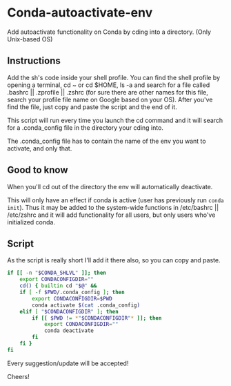 # Conda-autoactivate-env
Add autoactivate functionality on Conda by cding into a directory. (Only Unix-based OS)


## Instructions

Add the sh's code inside your shell profile. You can find the shell profile by opening a terminal, cd ~ or cd $HOME, ls -a and search for a file called .bashrc || .zprofile || .zshrc (for sure there are other names for this file, search your profile file name on Google based on your OS).
After you've find the file, just copy and paste the script and the end of it.

This script will run every time you launch the cd command and it will search for a .conda_config file in the directory your cding into.

The .conda_config file has to contain the name of the env you want to activate, and only that.

## Good to know

When you'll cd out of the directory the env will automatically deactivate.

This will only have an effect if conda is active (user has previously run `conda init`). Thus it may be added to the system-wide functions in /etc/bashrc || /etc/zshrc and it will add functionality for all users, but only users who've initialized conda.

## Script

As the script is really short I'll add it there also, so you can copy and paste.

```bash
if [[ -n "$CONDA_SHLVL" ]]; then
    export CONDACONFIGDIR=""
    cd() { builtin cd "$@" && 
    if [ -f $PWD/.conda_config ]; then
        export CONDACONFIGDIR=$PWD
        conda activate $(cat .conda_config)
    elif [ "$CONDACONFIGDIR" ]; then
        if [[ $PWD != *"$CONDACONFIGDIR"* ]]; then
            export CONDACONFIGDIR=""
            conda deactivate
        fi
    fi }
fi
```

Every suggestion/update will be accepted!

Cheers!
